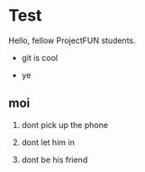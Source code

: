 # Test
Hello, fellow ProjectFUN students.

* git is cool

* ye

## moi

1. dont pick up the phone

1. dont let him in

1. dont be his friend